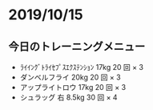 # 2019/10/15

## 今日のトレーニングメニュー

- ﾗｲｲﾝｸﾞﾄﾗｲｾﾌﾟｽｴｸｽﾃﾝｼｮﾝ 17kg 20 回 × 3
- ダンベルフライ 20kg 20 回 × 3
- アップライトロウ 17kg 20 回 × 3
- シュラッグ 右 8.5kg 30 回 × 4
